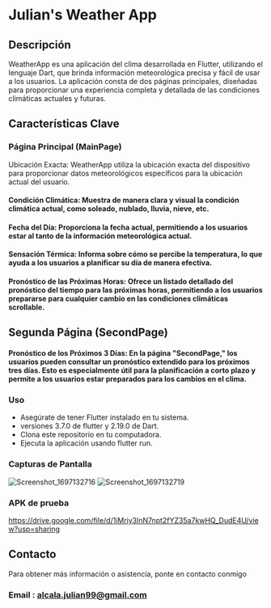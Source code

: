 # Julian's Weather App
## Descripción
WeatherApp es una aplicación del clima desarrollada en Flutter, utilizando el lenguaje Dart, que brinda información meteorológica precisa y fácil de usar a los usuarios. La aplicación consta de dos páginas principales, diseñadas para proporcionar una experiencia completa y detallada de las condiciones climáticas actuales y futuras.

## Características Clave
### Página Principal (MainPage)
Ubicación Exacta: WeatherApp utiliza la ubicación exacta del dispositivo para proporcionar datos meteorológicos específicos para la ubicación actual del usuario.

#### Condición Climática: Muestra de manera clara y visual la condición climática actual, como soleado, nublado, lluvia, nieve, etc.

#### Fecha del Día: Proporciona la fecha actual, permitiendo a los usuarios estar al tanto de la información meteorológica actual.

#### Sensación Térmica: Informa sobre cómo se percibe la temperatura, lo que ayuda a los usuarios a planificar su día de manera efectiva.

#### Pronóstico de las Próximas Horas: Ofrece un listado detallado del pronóstico del tiempo para las próximas horas, permitiendo a los usuarios prepararse para cualquier cambio en las condiciones climáticas scrollable.

## Segunda Página (SecondPage)
#### Pronóstico de los Próximos 3 Días: En la página "SecondPage," los usuarios pueden consultar un pronóstico extendido para los próximos tres días. Esto es especialmente útil para la planificación a corto plazo y permite a los usuarios estar preparados para los cambios en el clima.

### Uso
- Asegúrate de tener Flutter instalado en tu sistema.
- versiones 3.7.0 de flutter y 2.19.0 de Dart.
- Clona este repositorio en tu computadora.
- Ejecuta la aplicación usando flutter run.

### Capturas de Pantalla
![Screenshot_1697132716](https://github.com/AlcalaJulian/julians-weather-app/assets/141679437/3947595f-91cd-47b2-a69c-e904e4e62aad)
![Screenshot_1697132719](https://github.com/AlcalaJulian/julians-weather-app/assets/141679437/64fd111d-0355-40a1-b08e-9dc61ae8e832)

### APK de prueba
https://drive.google.com/file/d/1iMriy3lnN7npt2fYZ35a7kwHQ_DudE4U/view?usp=sharing
## Contacto
Para obtener más información o asistencia, ponte en contacto conmigo

### Email : alcala.julian99@gmail.com


